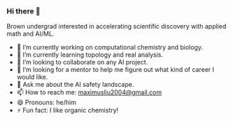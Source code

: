 ### Hi there 👋

Brown undergrad interested in accelerating scientific discovery with applied math and AI/ML.

- 🔭 I’m currently working on computational chemistry and biology.
- 🌱 I’m currently learning topology and real analysis.
- 👯 I’m looking to collaborate on any AI project.
- 🤔 I’m looking for a mentor to help me figure out what kind of career I would like.
- 💬 Ask me about the AI safety landscape.
- 📫 How to reach me: maximusliu2004@gmail.com
- 😄 Pronouns: he/him
- ⚡ Fun fact: I like organic chemistry!

<!--
**mliu2023/mliu2023** is a ✨ _special_ ✨ repository because its `README.md` (this file) appears on your GitHub profile.

Here are some ideas to get you started:

- 🔭 I’m currently working on ...
- 🌱 I’m currently learning ...
- 👯 I’m looking to collaborate on ...
- 🤔 I’m looking for help with ...
- 💬 Ask me about ...
- 📫 How to reach me: ...
- 😄 Pronouns: ...
- ⚡ Fun fact: ...
-->
